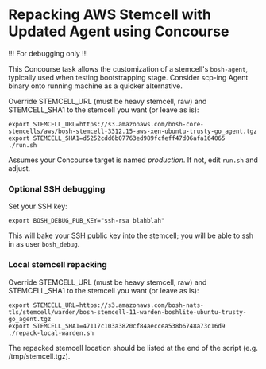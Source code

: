 # Repacking AWS Stemcell with Updated Agent using Concourse

!!! For debugging only !!!

This Concourse task allows the customization of a stemcell's `bosh-agent`, typically used when testing bootstrapping stage. Consider scp-ing Agent binary onto running machine as a quicker alternative.

Override STEMCELL_URL (must be heavy stemcell, raw) and STEMCELL_SHA1 to the stemcell you want (or leave as is):

```
export STEMCELL_URL=https://s3.amazonaws.com/bosh-core-stemcells/aws/bosh-stemcell-3312.15-aws-xen-ubuntu-trusty-go_agent.tgz
export STEMCELL_SHA1=d5252cdd6b07763ed989fcfeff47d06afa164065
./run.sh
```

Assumes your Concourse target is named _production_. If not, edit `run.sh` and adjust.

### Optional SSH debugging

Set your SSH key:

```
export BOSH_DEBUG_PUB_KEY="ssh-rsa blahblah"
```

This will bake your SSH public key into the stemcell; you will be able to ssh in as user `bosh_debug`.

### Local stemcell repacking

Override STEMCELL_URL (must be heavy stemcell, raw) and STEMCELL_SHA1 to the stemcell you want (or leave as is):
 ```
 export STEMCELL_URL=https://s3.amazonaws.com/bosh-nats-tls/stemcell/warden/bosh-stemcell-11-warden-boshlite-ubuntu-trusty-go_agent.tgz
 export STEMCELL_SHA1=47117c103a3820cf84aeccea538b6748a73c16d9
 ./repack-local-warden.sh
```

The repacked stemcell location should be listed at the end of the script
(e.g. /tmp/stemcell.tgz).
